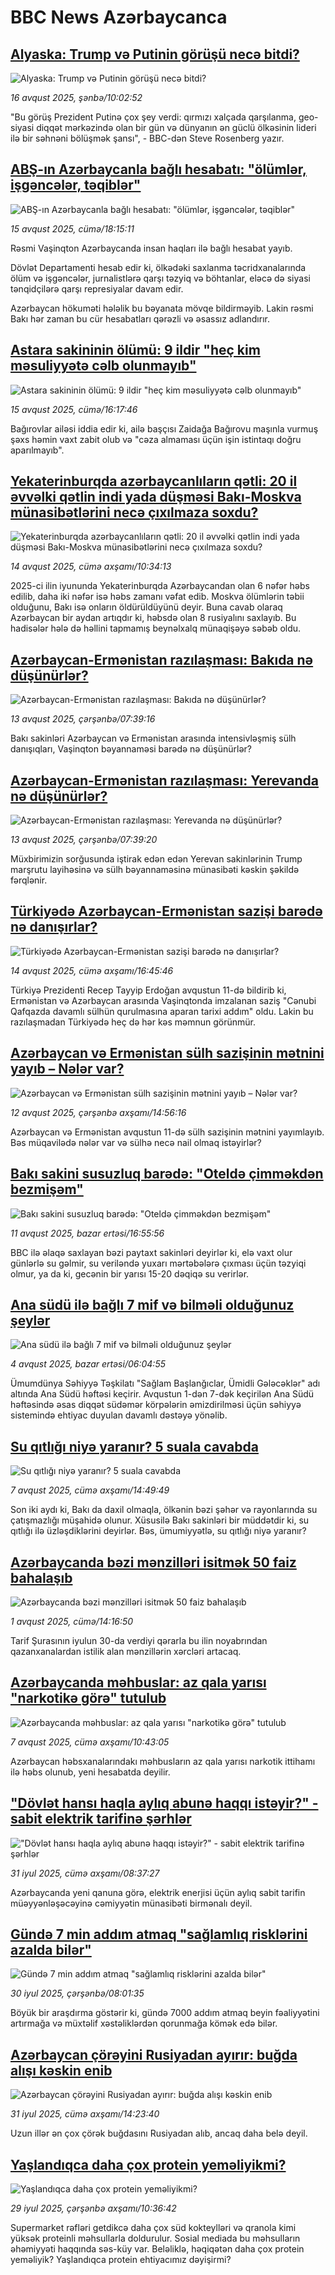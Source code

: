 # BBC News Azərbaycanca## [Alyaska: Trump və Putinin görüşü necə bitdi?](https://www.bbc.com/azeri/articles/cnv7e5461nzo?at_medium=RSS&at_campaign=rss?at_campaign=githubrss)![Alyaska: Trump və Putinin görüşü necə bitdi?](https://ichef.bbci.co.uk/ace/ws/240/cpsprodpb/a1e8/live/b863ff40-7a32-11f0-8fee-c91c94c1dd1f.jpg)_16 avqust 2025, şənbə/10:02:52_"Bu görüş Prezident Putinə çox şey verdi: qırmızı xalçada qarşılanma, geo-siyasi diqqət mərkəzində olan bir gün və dünyanın ən güclü ölkəsinin lideri ilə bir səhnəni bölüşmək şansı", - BBC-dən Steve Rosenberg yazır.## [ABŞ-ın Azərbaycanla bağlı hesabatı: "ölümlər, işgəncələr, təqiblər"](https://www.bbc.com/azeri/articles/c5y0qxe9l5po?at_medium=RSS&at_campaign=rss?at_campaign=githubrss)![ABŞ-ın Azərbaycanla bağlı hesabatı: "ölümlər, işgəncələr, təqiblər"](https://ichef.bbci.co.uk/ace/ws/240/cpsprodpb/85de/live/ee1c6de0-79fe-11f0-ab3e-bd52082cd0ae.png)_15 avqust 2025, cümə/18:15:11_Rəsmi Vaşinqton Azərbaycanda insan haqları ilə bağlı hesabat yayıb.  

Dövlət Departamenti hesab edir ki,  ölkədəki saxlanma təcridxanalarında ölüm və işgəncələr, jurnalistlərə qarşı təzyiq və böhtanlar, eləcə də siyasi tənqidçilərə qarşı represiyalar davam edir.  

Azərbaycan hökuməti hələlik bu bəyanata mövqe bildirməyib. Lakin rəsmi Bakı hər zaman bu cür hesabatları qərəzli və əsassız adlandırır.## [Astara sakininin ölümü: 9 ildir "heç kim məsuliyyətə cəlb olunmayıb"](https://www.bbc.com/azeri/articles/c8x5de2k9zgo?at_medium=RSS&at_campaign=rss?at_campaign=githubrss)![Astara sakininin ölümü: 9 ildir "heç kim məsuliyyətə cəlb olunmayıb"](https://ichef.bbci.co.uk/ace/ws/240/cpsprodpb/f784/live/7c50ec10-79f2-11f0-87a7-fdfee4a863a8.png)_15 avqust 2025, cümə/16:17:46_Bağırovlar ailəsi iddia edir ki, ailə başçısı Zaidağa Bağırovu maşınla vurmuş şəxs həmin vaxt zabit olub və "cəza almaması üçün işin istintaqı doğru aparılmayıb".## [Yekaterinburqda azərbaycanlıların qətli: 20 il əvvəlki qətlin indi yada düşməsi Bakı-Moskva münasibətlərini necə çıxılmaza soxdu?](https://www.bbc.com/azeri/articles/c14gpxggrx2o?at_medium=RSS&at_campaign=rss?at_campaign=githubrss)![Yekaterinburqda azərbaycanlıların qətli: 20 il əvvəlki qətlin indi yada düşməsi Bakı-Moskva münasibətlərini necə çıxılmaza soxdu?](https://ichef.bbci.co.uk/ace/ws/240/cpsprodpb/5118/live/6564cfe0-7839-11f0-8071-1788c7e8ae0e.jpg)_14 avqust 2025, cümə axşamı/10:34:13_2025-ci ilin iyununda Yekaterinburqda Azərbaycandan olan 6 nəfər həbs edilib, daha iki nəfər isə həbs zamanı vəfat edib. Moskva ölümlərin təbii olduğunu, Bakı isə onların öldürüldüyünü deyir. Buna cavab olaraq Azərbaycan bir aydan artıqdır ki, həbsdə olan 8 rusiyalını saxlayıb. Bu hadisələr hələ də həllini tapmamış beynəlxalq münaqişəyə səbəb oldu.## [Azərbaycan-Ermənistan razılaşması: Bakıda nə düşünürlər?](https://www.bbc.com/azeri/articles/c626ln6y85ro?at_medium=RSS&at_campaign=rss?at_campaign=githubrss)![Azərbaycan-Ermənistan razılaşması: Bakıda nə düşünürlər?](https://ichef.bbci.co.uk/ace/ws/240/cpsprodpb/be5a/live/b5238b90-7814-11f0-9b1f-8bdc1892e7d0.png)_13 avqust 2025, çərşənbə/07:39:16_Bakı sakinləri Azərbaycan və Ermənistan arasında intensivləşmiş sülh danışıqları, Vaşinqton bəyannaməsi barədə nə düşünürlər?## [Azərbaycan-Ermənistan razılaşması: Yerevanda nə düşünürlər?](https://www.bbc.com/azeri/articles/ce3jyzyl33lo?at_medium=RSS&at_campaign=rss?at_campaign=githubrss)![Azərbaycan-Ermənistan razılaşması: Yerevanda nə düşünürlər?](https://ichef.bbci.co.uk/ace/ws/240/cpsprodpb/34a3/live/73433ef0-77dd-11f0-a975-cb151ca452f4.jpg)_13 avqust 2025, çərşənbə/07:39:20_Müxbirimizin sorğusunda iştirak edən edən Yerevan sakinlərinin Trump marşrutu layihəsinə və sülh bəyannaməsinə münasibəti kəskin şəkildə fərqlənir.## [Türkiyədə Azərbaycan-Ermənistan sazişi barədə nə danışırlar?](https://www.bbc.com/azeri/articles/cyvn86ev849o?at_medium=RSS&at_campaign=rss?at_campaign=githubrss)![Türkiyədə Azərbaycan-Ermənistan sazişi barədə nə danışırlar?](https://ichef.bbci.co.uk/ace/ws/240/cpsprodpb/7ff4/live/feeb12c0-7918-11f0-902c-1f79ecbf29bb.jpg)_14 avqust 2025, cümə axşamı/16:45:46_Türkiyə Prezidenti Recep Tayyip Erdoğan avqustun 11-də bildirib ki, Ermənistan və Azərbaycan arasında Vaşinqtonda imzalanan saziş "Cənubi Qafqazda davamlı sülhün qurulmasına aparan tarixi addım" oldu. Lakin bu razılaşmadan Türkiyədə heç də hər kəs məmnun görünmür.## [Azərbaycan və Ermənistan sülh sazişinin mətnini yayıb – Nələr var?](https://www.bbc.com/azeri/articles/c1dxq4y7vg6o?at_medium=RSS&at_campaign=rss?at_campaign=githubrss)![Azərbaycan və Ermənistan sülh sazişinin mətnini yayıb – Nələr var?](https://ichef.bbci.co.uk/ace/ws/240/cpsprodpb/cd6b/live/e5776280-7779-11f0-b15a-09fa5f596b3a.jpg)_12 avqust 2025, çərşənbə axşamı/14:56:16_Azərbaycan və Ermənistan avqustun 11-də sülh sazişinin mətnini yayımlayıb. Bəs müqavilədə nələr var və sülhə necə nail olmaq istəyirlər?## [Bakı sakini susuzluq barədə: "Oteldə çimməkdən bezmişəm"](https://www.bbc.com/azeri/articles/c5yee710md0o?at_medium=RSS&at_campaign=rss?at_campaign=githubrss)![Bakı sakini susuzluq barədə: "Oteldə çimməkdən bezmişəm"](https://ichef.bbci.co.uk/ace/ws/240/cpsprodpb/1ad8/live/217c80f0-76d3-11f0-841b-3d31b3a72b3a.png)_11 avqust 2025, bazar ertəsi/16:55:56_BBC ilə əlaqə saxlayan bəzi paytaxt sakinləri deyirlər ki, elə vaxt olur günlərlə su gəlmir, su veriləndə yuxarı mərtəbələrə çıxması üçün təzyiqi olmur, ya da ki, gecənin bir yarısı 15-20 dəqiqə su verirlər.## [Ana südü ilə bağlı 7 mif və bilməli olduğunuz şeylər](https://www.bbc.com/azeri/articles/c87m4nkr7n5o?at_medium=RSS&at_campaign=rss?at_campaign=githubrss)![Ana südü ilə bağlı 7 mif və bilməli olduğunuz şeylər](https://ichef.bbci.co.uk/ace/ws/240/cpsprodpb/e418/live/5bf91a90-3292-11ee-9edf-f5e2f1f9bf2a.jpg)_4 avqust 2025, bazar ertəsi/06:04:55_Ümumdünya Səhiyyə Təşkilatı "Sağlam Başlanğıclar, Ümidli Gələcəklər" adı altında Ana Südü həftəsi keçirir. Avqustun 1-dən 7-dək keçirilən Ana Südü həftəsində əsas diqqət südəmər körpələrin əmizdirilməsi üçün səhiyyə sistemində ehtiyac duyulan davamlı dəstəyə yönəlib.## [Su qıtlığı niyə yaranır? 5 suala cavabda](https://www.bbc.com/azeri/articles/ckv39z2gxn5o?at_medium=RSS&at_campaign=rss?at_campaign=githubrss)![Su qıtlığı niyə yaranır? 5 suala cavabda](https://ichef.bbci.co.uk/ace/ws/240/cpsprodpb/715d/live/1b3b8720-c27d-11ed-a48e-8f7c0fe99284.jpg)_7 avqust 2025, cümə axşamı/14:49:49_Son iki aydı ki, Bakı da daxil olmaqla, ölkənin bəzi şəhər və rayonlarında su çatışmazlığı müşahidə olunur. 
Xüsusilə Bakı sakinləri bir müddətdir ki, su qıtlığı ilə üzləşdiklərini deyirlər. 
Bəs, ümumiyyətlə, su qıtlığı niyə yaranır?## [Azərbaycanda bəzi mənzilləri isitmək 50 faiz bahalaşıb](https://www.bbc.com/azeri/articles/c3dpx7y019mo?at_medium=RSS&at_campaign=rss?at_campaign=githubrss)![Azərbaycanda bəzi mənzilləri isitmək 50 faiz bahalaşıb](https://ichef.bbci.co.uk/ace/ws/240/cpsprodpb/6ced/live/dc4a61f0-6edf-11f0-8dbd-f3d32ebd3327.jpg)_1 avqust 2025, cümə/14:16:50_Tarif Şurasının iyulun 30-da verdiyi qərarla bu ilin noyabrından qazanxanalardan istilik alan mənzillərin xərcləri artacaq.## [Azərbaycanda məhbuslar: az qala yarısı "narkotikə görə" tutulub](https://www.bbc.com/azeri/articles/c5yk58e787yo?at_medium=RSS&at_campaign=rss?at_campaign=githubrss)![Azərbaycanda məhbuslar: az qala yarısı "narkotikə görə" tutulub](https://ichef.bbci.co.uk/ace/ws/240/cpsprodpb/23c3/live/5c830d10-72a8-11f0-a0d2-e3caada09ed7.png)_7 avqust 2025, cümə axşamı/10:43:05_Azərbaycan həbsxanalarındakı məhbusların az qala yarısı narkotik ittihamı ilə həbs olunub, yeni hesabatda deyilir.## ["Dövlət hansı haqla aylıq abunə haqqı istəyir?" - sabit elektrik tarifinə şərhlər](https://www.bbc.com/azeri/articles/cy7ykkxe5jzo?at_medium=RSS&at_campaign=rss?at_campaign=githubrss)!["Dövlət hansı haqla aylıq abunə haqqı istəyir?" - sabit elektrik tarifinə şərhlər](https://ichef.bbci.co.uk/ace/ws/240/cpsprodpb/d9c3/live/7aadc6c0-6de6-11f0-a892-515a56809149.jpg)_31 iyul 2025, cümə axşamı/08:37:27_Azərbaycanda yeni qanuna görə, elektrik enerjisi üçün aylıq sabit tarifin müəyyənləşəcəyinə cəmiyyətin münasibəti birmənalı deyil.## [Gündə 7 min addım atmaq "sağlamlıq risklərini azalda bilər" ](https://www.bbc.com/azeri/articles/c2096g45wrxo?at_medium=RSS&at_campaign=rss?at_campaign=githubrss)![Gündə 7 min addım atmaq "sağlamlıq risklərini azalda bilər" ](https://ichef.bbci.co.uk/ace/ws/240/cpsprodpb/5f46/live/8eb670e0-6d14-11f0-8dbd-f3d32ebd3327.jpg)_30 iyul 2025, çərşənbə/08:01:35_Böyük bir araşdırma göstərir ki, gündə 7000 addım atmaq beyin fəaliyyətini artırmağa və müxtəlif xəstəliklərdən qorunmağa kömək edə bilər.## [Azərbaycan çörəyini Rusiyadan ayırır: buğda alışı kəskin enib](https://www.bbc.com/azeri/articles/ckgex1kxvv7o?at_medium=RSS&at_campaign=rss?at_campaign=githubrss)![Azərbaycan çörəyini Rusiyadan ayırır: buğda alışı kəskin enib](https://ichef.bbci.co.uk/ace/ws/240/cpsprodpb/c906/live/1b9cbd20-6e19-11f0-aa33-1bf5e0b3ec8e.jpg)_31 iyul 2025, cümə axşamı/14:23:40_Uzun illər ən çox çörək buğdasını Rusiyadan alıb, ancaq daha belə deyil.## [Yaşlandıqca daha çox protein yeməliyikmi?](https://www.bbc.com/azeri/articles/c07pn7yn515o?at_medium=RSS&at_campaign=rss?at_campaign=githubrss)![Yaşlandıqca daha çox protein yeməliyikmi?](https://ichef.bbci.co.uk/ace/ws/240/cpsprodpb/23a2/live/f94f7be0-6963-11f0-9519-e3a8ae3ab590.jpg)_29 iyul 2025, çərşənbə axşamı/10:36:42_Supermarket rəfləri getdikcə daha çox süd kokteylləri və qranola kimi yüksək proteinli məhsullarla doldurulur. Sosial mediada bu məhsulların əhəmiyyəti haqqında səs-küy var.
Beləliklə, həqiqətən daha çox protein yeməliyik? Yaşlandıqca protein ehtiyacımız dəyişirmi?